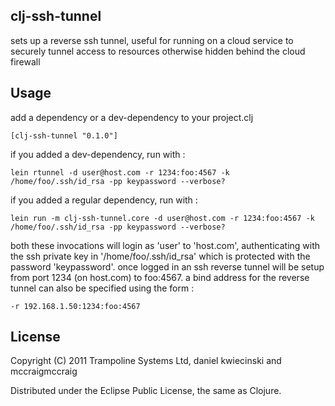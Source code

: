 ## clj-ssh-tunnel ##

sets up a reverse ssh tunnel, useful for running on a cloud service to securely tunnel access 
to resources otherwise hidden behind the cloud firewall

## Usage ##

add a dependency or a dev-dependency to your project.clj

    [clj-ssh-tunnel "0.1.0"]

if you added a dev-dependency, run with :

    lein rtunnel -d user@host.com -r 1234:foo:4567 -k /home/foo/.ssh/id_rsa -pp keypassword --verbose?

if you added a regular dependency, run with :

    lein run -m clj-ssh-tunnel.core -d user@host.com -r 1234:foo:4567 -k /home/foo/.ssh/id_rsa -pp keypassword --verbose?

both these invocations will login as 'user' to 'host.com', authenticating with the ssh private key in '/home/foo/.ssh/id_rsa' 
which is protected with the password 'keypassword'. once logged in an ssh reverse tunnel will be setup from port 1234 (on host.com)
to foo:4567. a bind address for the reverse tunnel can also be specified using the form :

    -r 192.168.1.50:1234:foo:4567

## License ##

Copyright (C) 2011 Trampoline Systems Ltd, daniel kwiecinski and mccraigmccraig

Distributed under the Eclipse Public License, the same as Clojure.
